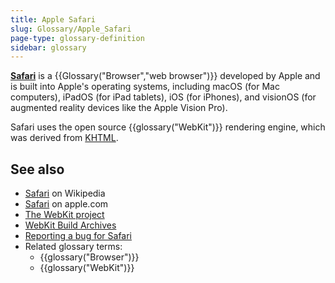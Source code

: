 ```yaml
---
title: Apple Safari
slug: Glossary/Apple_Safari
page-type: glossary-definition
sidebar: glossary
---
```


[**Safari**](https://www.apple.com/safari/) is a {{Glossary("Browser","web browser")}} developed by Apple and is built into Apple's operating systems, including macOS (for Mac computers), iPadOS (for iPad tablets), iOS (for iPhones), and visionOS (for augmented reality devices like the Apple Vision Pro).

Safari uses the open source {{glossary("WebKit")}} rendering engine, which was derived from [KHTML](https://en.wikipedia.org/wiki/KHTML).

## See also

- [Safari](<https://en.wikipedia.org/wiki/Safari_(web_browser)>) on Wikipedia
- [Safari](https://www.apple.com/safari/) on apple.com
- [The WebKit project](https://webkit.org/)
- [WebKit Build Archives](https://webkit.org/build-archives/)
- [Reporting a bug for Safari](https://bugs.webkit.org/)
- Related glossary terms:
  - {{glossary("Browser")}}
  - {{glossary("WebKit")}}
